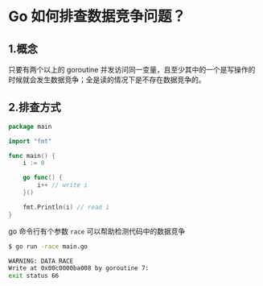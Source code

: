 # Go 如何排查数据竞争问题？

## 1.概念

只要有两个以上的 goroutine 并发访问同一变量，且至少其中的一个是写操作的时候就会发生数据竞争；全是读的情况下是不存在数据竞争的。

## 2.排查方式

```go
package main

import "fmt"

func main() {
    i := 0

    go func() {
        i++ // write i
    }()

    fmt.Println(i) // read i
}
```

go 命令行有个参数 `race` 可以帮助检测代码中的数据竞争

```sh
$ go run -race main.go

WARNING: DATA RACE
Write at 0x00c0000ba008 by goroutine 7:
exit status 66
```